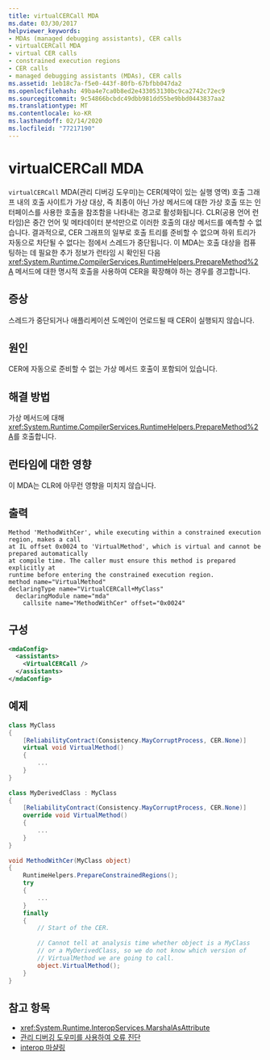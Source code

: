 ```yaml
---
title: virtualCERCall MDA
ms.date: 03/30/2017
helpviewer_keywords:
- MDAs (managed debugging assistants), CER calls
- virtualCERCall MDA
- virtual CER calls
- constrained execution regions
- CER calls
- managed debugging assistants (MDAs), CER calls
ms.assetid: 1eb18c7a-f5e0-443f-80fb-67bfbb047da2
ms.openlocfilehash: 49ba4e7ca0b8ed2e433053130bc9ca2742c72ec9
ms.sourcegitcommit: 9c54866bcbdc49dbb981dd55be9bbd0443837aa2
ms.translationtype: MT
ms.contentlocale: ko-KR
ms.lasthandoff: 02/14/2020
ms.locfileid: "77217190"
---
```

# <a name="virtualcercall-mda"></a>virtualCERCall MDA
`virtualCERCall` MDA(관리 디버깅 도우미)는 CER(제약이 있는 실행 영역) 호출 그래프 내의 호출 사이트가 가상 대상, 즉 최종이 아닌 가상 메서드에 대한 가상 호출 또는 인터페이스를 사용한 호출을 참조함을 나타내는 경고로 활성화됩니다. CLR(공용 언어 런타임)은 중간 언어 및 메타데이터 분석만으로 이러한 호출의 대상 메서드를 예측할 수 없습니다. 결과적으로, CER 그래프의 일부로 호출 트리를 준비할 수 없으며 하위 트리가 자동으로 차단될 수 없다는 점에서 스레드가 중단됩니다. 이 MDA는 호출 대상을 컴퓨팅하는 데 필요한 추가 정보가 런타임 시 확인된 다음 <xref:System.Runtime.CompilerServices.RuntimeHelpers.PrepareMethod%2A> 메서드에 대한 명시적 호출을 사용하여 CER을 확장해야 하는 경우를 경고합니다.  
  
## <a name="symptoms"></a>증상  
 스레드가 중단되거나 애플리케이션 도메인이 언로드될 때 CER이 실행되지 않습니다.  
  
## <a name="cause"></a>원인  
 CER에 자동으로 준비할 수 없는 가상 메서드 호출이 포함되어 있습니다.  
  
## <a name="resolution"></a>해결 방법  
 가상 메서드에 대해 <xref:System.Runtime.CompilerServices.RuntimeHelpers.PrepareMethod%2A>를 호출합니다.  
  
## <a name="effect-on-the-runtime"></a>런타임에 대한 영향  
 이 MDA는 CLR에 아무런 영향을 미치지 않습니다.  
  
## <a name="output"></a>출력  
  
```output
Method 'MethodWithCer', while executing within a constrained execution region, makes a call  
at IL offset 0x0024 to 'VirtualMethod', which is virtual and cannot be prepared automatically  
at compile time. The caller must ensure this method is prepared explicitly at  
runtime before entering the constrained execution region.  
method name="VirtualMethod"  
declaringType name="VirtualCERCall+MyClass"  
  declaringModule name="mda"  
    callsite name="MethodWithCer" offset="0x0024"  
```  
  
## <a name="configuration"></a>구성  
  
```xml  
<mdaConfig>  
  <assistants>  
    <VirtualCERCall />  
  </assistants>  
</mdaConfig>  
```  
  
## <a name="example"></a>예제  
  
```csharp
class MyClass  
{  
    [ReliabilityContract(Consistency.MayCorruptProcess, CER.None)]  
    virtual void VirtualMethod()  
    {  
        ...  
    }  
}  
  
class MyDerivedClass : MyClass  
{  
    [ReliabilityContract(Consistency.MayCorruptProcess, CER.None)]  
    override void VirtualMethod()  
    {  
        ...  
    }  
}  
  
void MethodWithCer(MyClass object)  
{  
    RuntimeHelpers.PrepareConstrainedRegions();  
    try  
    {  
        ...  
    }  
    finally  
    {  
        // Start of the CER.  
  
        // Cannot tell at analysis time whether object is a MyClass  
        // or a MyDerivedClass, so we do not know which version of   
        // VirtualMethod we are going to call.  
        object.VirtualMethod();  
    }  
}  
```  
  
## <a name="see-also"></a>참고 항목

- <xref:System.Runtime.InteropServices.MarshalAsAttribute>
- [관리 디버깅 도우미를 사용하여 오류 진단](diagnosing-errors-with-managed-debugging-assistants.md)
- [interop 마샬링](../interop/interop-marshaling.md)
